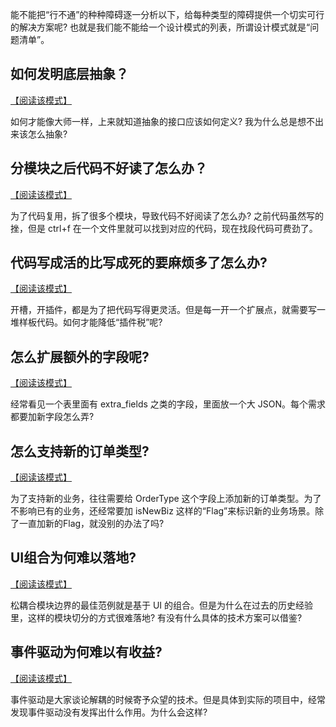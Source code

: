 能不能把“行不通”的种种障碍逐一分析以下，给每种类型的障碍提供一个切实可行的解决方案呢?
也就是我们能不能给一个设计模式的列表，所谓设计模式就是“问题清单”。

## 如何发明底层抽象？

[【阅读该模式】](./patterns/how-to-invent-abstraction)

如何才能像大师一样，上来就知道抽象的接口应该如何定义? 我为什么总是想不出来该怎么抽象?

## 分模块之后代码不好读了怎么办？

[【阅读该模式】](./patterns/how-to-maintain-readability)

为了代码复用，拆了很多个模块，导致代码不好阅读了怎么办? 之前代码虽然写的挫，但是 ctrl+f 在一个文件里就可以找到对应的代码，现在找段代码可费劲了。

## 代码写成活的比写成死的要麻烦多了怎么办?

[【阅读该模式】](./patterns/how-to-lower-plugin-tax-rate)

开槽，开插件，都是为了把代码写得更灵活。但是每一开一个扩展点，就需要写一堆样板代码。如何才能降低“插件税”呢?

## 怎么扩展额外的字段呢?

[【阅读该模式】](./patterns/how-to-add-field)

经常看见一个表里面有 extra_fields 之类的字段，里面放一个大 JSON。每个需求都要加新字段怎么弄?

## 怎么支持新的订单类型?

[【阅读该模式】](./patterns/how-to-add-new-order-type)

为了支持新的业务，往往需要给 OrderType 这个字段上添加新的订单类型。为了不影响已有的业务，还经常要加 isNewBiz 这样的“Flag”来标识新的业务场景。除了一直加新的Flag，就没别的办法了吗?

## UI组合为何难以落地?

[【阅读该模式】](./patterns/ui-composition-obstacles)

松耦合模块边界的最佳范例就是基于 UI 的组合。但是为什么在过去的历史经验里，这样的模块切分的方式很难落地? 有没有什么具体的技术方案可以借鉴?

## 事件驱动为何难以有收益?

[【阅读该模式】](./patterns/event-driven-obstacles)

事件驱动是大家谈论解耦的时候寄予众望的技术。但是具体到实际的项目中，经常发现事件驱动没有发挥出什么作用。为什么会这样?
